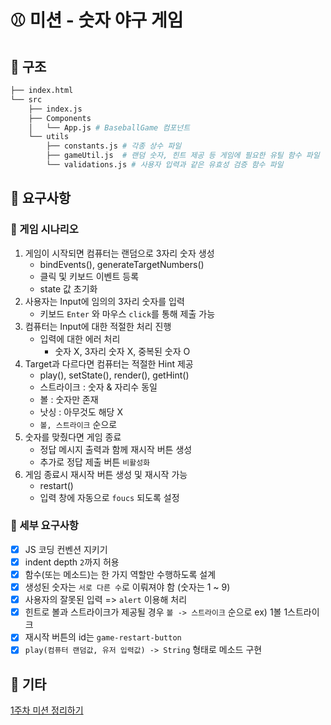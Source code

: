 # ⚾ 미션 - 숫자 야구 게임

## 🎯 구조

```sh
├── index.html
└── src
    ├── index.js
    ├── Components
    │   └── App.js # BaseballGame 컴포넌트
    └── utils
        ├── constants.js # 각종 상수 파일
        ├── gameUtil.js  # 랜덤 숫자, 힌트 제공 등 게임에 필요한 유틸 함수 파일
        └── validations.js # 사용자 입력과 같은 유효성 검증 함수 파일
```

## 🎯 요구사항

### 📌 게임 시나리오

1. 게임이 시작되면 컴퓨터는 랜덤으로 3자리 숫자 생성
   - bindEvents(), generateTargetNumbers()
   - 클릭 및 키보드 이벤트 등록
   - state 값 초기화
2. 사용자는 Input에 임의의 3자리 숫자를 입력
   - 키보드 `Enter` 와 마우스 `click`를 통해 제출 가능
3. 컴퓨터는 Input에 대한 적절한 처리 진행
   - 입력에 대한 에러 처리
     - 숫자 X, 3자리 숫자 X, 중복된 숫자 O
4. Target과 다르다면 컴퓨터는 적절한 Hint 제공
   - play(), setState(), render(), getHint()
   - 스트라이크 : 숫자 & 자리수 동일
   - 볼 : 숫자만 존재
   - 낫싱 : 아무것도 해당 X
   - `볼, 스트라이크` 순으로
5. 숫자를 맞췄다면 게임 종료
   - 정답 메시지 출력과 함께 재시작 버튼 생성
   - 추가로 정답 제출 버튼 `비활성화`
6. 게임 종료시 재시작 버튼 생성 및 재시작 가능
   - restart()
   - 입력 창에 자동으로 `foucs` 되도록 설정

### 📌 세부 요구사항

- [x] JS 코딩 컨벤션 지키기
- [x] indent depth `2`까지 허용
- [x] 함수(또는 메소드)는 한 가지 역할만 수행하도록 설계
- [x] 생성된 숫자는 `서로 다른 수`로 이뤄져야 함 (숫자는 1 ~ 9)
- [x] 사용자의 잘못된 입력 => `alert` 이용해 처리
- [x] 힌트로 볼과 스트라이크가 제공될 경우 `볼 -> 스트라이크` 순으로 ex) 1볼 1스트라이크
- [x] 재시작 버튼의 id는 `game-restart-button`
- [x] `play(컴퓨터 랜덤값, 유저 입력값) -> String` 형태로 메소드 구현

## 🎯 기타

[1주차 미션 정리하기](https://www.notion.so/1WEEK-39769620c8de4129ab3f389249fd9832)
